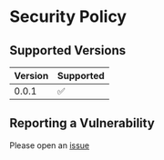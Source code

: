 # Security Policy

## Supported Versions

| Version | Supported          |
| ------- | ------------------ |
| 0.0.1   | :white_check_mark: |

## Reporting a Vulnerability

Please open an [issue](https://github.com/Chris-Eckhardt/OperationResult/issues)
